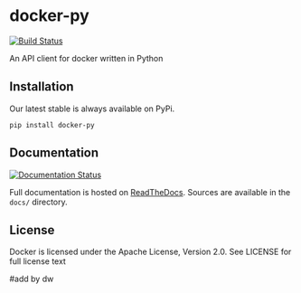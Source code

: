 docker-py
=========

[![Build Status](https://travis-ci.org/docker/docker-py.png)](https://travis-ci.org/docker/docker-py)

An API client for docker written in Python

Installation
------------

Our latest stable is always available on PyPi.

    pip install docker-py

Documentation
------------

[![Documentation Status](https://readthedocs.org/projects/docker-py/badge/?version=latest)](https://readthedocs.org/projects/docker-py/?badge=latest)

Full documentation is hosted on [ReadTheDocs](http://docker-py.readthedocs.org/en/latest/). 
Sources are available in the `docs/` directory.


License
-------
Docker is licensed under the Apache License, Version 2.0. See LICENSE for full license text

#add by dw
